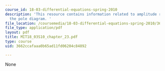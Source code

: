 ```yaml
---
course_id: 18-03-differential-equations-spring-2010
description: 'This resource contains information related to amplitude response and
  the pole diagram. '
file_location: /coursemedia/18-03-differential-equations-spring-2010/3662ccafaaa0b65ad11fd06204c84892_MIT18_03S10_chapter_23.pdf
file_type: application/pdf
layout: pdf
title: MIT18_03S10_chapter_23.pdf
type: course
uid: 3662ccafaaa0b65ad11fd06204c84892

---
```

None